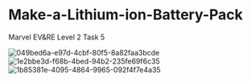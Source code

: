 # Make-a-Lithium-ion-Battery-Pack
Marvel EV&amp;RE Level 2 Task 5

![049bed6a-e97d-4cbf-80f5-8a82faa3bcde](https://github.com/prajwal-006/Make-a-Lithium-ion-Battery-Pack/assets/120716113/5c9ad6a6-f6f2-4f73-8bc0-808956d4f55b)
![1e2bbe3d-f68b-4bed-94b2-235fe69f6c35](https://github.com/prajwal-006/Make-a-Lithium-ion-Battery-Pack/assets/120716113/91cd1c0c-e950-473a-919a-7bde91954da4)
![1b85381e-4095-4864-9965-092f4f7e4a35](https://github.com/prajwal-006/Make-a-Lithium-ion-Battery-Pack/assets/120716113/fb77e3ef-ebe7-4fc5-877d-dfe028590ba9)
